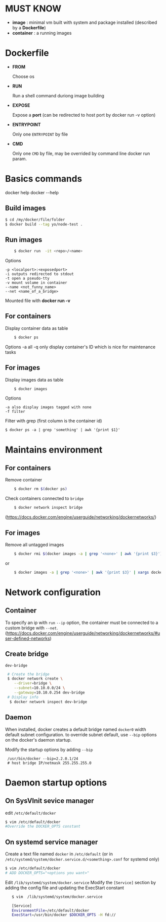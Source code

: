 MUST KNOW
=========


- **image** : minimal vm built with system and package installed (described by a **Dockerfile**)
- **container** : a running images

Dockerfile
==========

 - **FROM**

    Choose os

 - **RUN**

    Run a shell command duriong image building

 - **EXPOSE**

    Expose a **port** (can be redirected to host port by docker run -v option)

 - **ENTRYPOINT**

    Only one `ENTRYPOINT` by file

 - **CMD**

    Only one `CMD` by file, may be overrided by command line docker run param.



Basics commands
===============

docker help
docker <cmd> --help

Build images
------------
```bash
$ cd /my/docker/file/folder
$ docker build --tag yo/node-test .
```

Run images
----------
```bash
    $ docker run  -it <repo>/<name>
```
Options

    -p <localport>:<exposedport>
    -i outputs redirected to stdout
    -t open a pseudo-tty
    -v mount volume in container
    --name <not_funny_name>
    --net <name_of_a_bridge>

Mounted file with **docker run -v**


For containers
--------------
Display container data as table

```bash
    $ docker ps
```

Options
    -a all
    -q only display container's ID which is nice for maintenance tasks


For images
----------
Display images data as table

```bash
    $ docker images
```

Options

    -a also display images tagged with none
    -f filter

Filter with grep (first column is the container id)

    $ docker ps -a | grep 'something' | awk '{print $1}'


Maintains environment
=====================

For containers
--------------
Remove container
```bash
    $ docker rm $(docker ps)
```

Check containers connected to `bridge`

```bash
    $ docker network inspect bridge
```
(https://docs.docker.com/engine/userguide/networking/dockernetworks/)


For images
----------

Remove all untagged images

```bash
    $ docker rmi $(docker images -a | grep '<none>' | awk '{print $3}')
```
or
```bash    
    $ docker images -a | grep '<none>' | awk '{print $3}' | xargs docker rmi
```


Network configuration
=====================

Container
---------
To specify an ip with `run` `--ip` option, the container must be connected to a custom bridge
with `--net`.
(https://docs.docker.com/engine/userguide/networking/dockernetworks/#user-defined-networks)


Create bridge
-------------

`dev-bridge`

```bash
 # Create the bridge
 $ docker network create \
    --driver=bridge \
    --subnet=10.10.0.0/24 \
    --gateway=10.10.0.254 dev-bridge
 # Display info
  $ docker network inspect dev-bridge    
```


Daemon
------
When installed, docker creates a default bridge named `docker0` width default subnet configuration.
to override subnet default, use `--bip` options on the docker's daemon startup.

Modify the startup options by adding `--bip`

```
 /usr/bin/docker --bip=2.2.0.1/24
 # host bridge IP/netmask 255.255.255.0
```



Daemon startup options
======================


On SysVInit sevice manager
--------------------------
edit `/etc/default/docker`

```bash
$ vim /etc/default/docker
#Override the DOCKER_OPTS constant
```

On systemd service manager
--------------------------
Create a text file named `docker` in `/etc/default`
(or in `/etc/systemd/system/docker.service.d/<something>.conf` for systemd only)
```bash
$ vim /etc/default/docker
# ADD DOCKER_OPTS="<options you want>"
```

Edit `/lib/systemd/system/docker.service`
Modify the `[Service]` section by adding the config file and updating the ExecStart constant




```bash
   $ vim  /lib/systemd/system/docker.service

   [Service]
   EnvironmentFile=/etc/default/docker
   ExecStart=/usr/bin/docker $DOCKER_OPTS -H fd://
```
